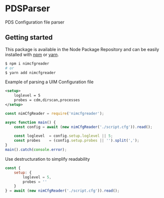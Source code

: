 # PDSParser
PDS Configuration file parser

## Getting started

This package is available in the Node Package Repository and can be easily installed with [npm](https://docs.npmjs.com/getting-started/what-is-npm) or [yarn](https://yarnpkg.com).

```bash
$ npm i nimcfgreader
# or
$ yarn add nimcfgreader
``` 

Example of parsing a UIM Configuration file

```xml
<setup>
	loglevel = 5
	probes = cdm,dirscan,processes
</setup>
```

```js
const nimCfgReader = require('nimcfgreader');

async function main() {
	const config = await (new nimCfgReader('./script.cfg')).read();
	
	const loglevel 	= config.setup.loglevel || 5;
	const probes 	= (config.setup.probes || '').split(',');
}
main().catch(console.error);
```

Use destructuration to simplify readability

```js
const {
	setup: { 
		loglevel = 5,
		probes = ''
	}
} = await (new nimCfgReader('./script.cfg')).read();
```
